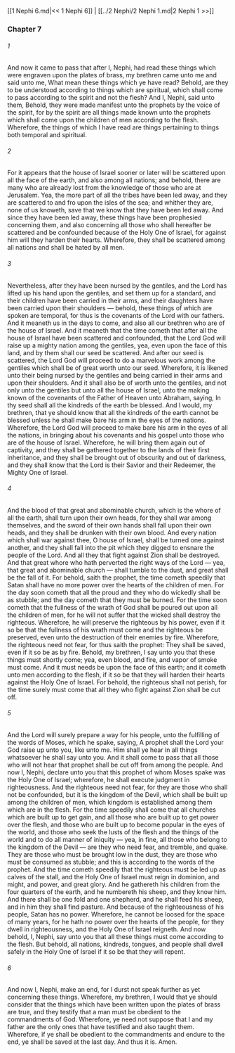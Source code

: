 [[1 Nephi 6.md|<< 1 Nephi 6]]  |  [[../2 Nephi/2 Nephi 1.md|2 Nephi 1 >>]]

### Chapter 7
###### 1
And now it came to pass that after I, Nephi, had read these things which were engraven upon the plates of brass, my brethren came unto me and said unto me, What mean these things which ye have read? Behold, are they to be understood according to things which are spiritual, which shall come to pass according to the spirit and not the flesh? And I, Nephi, said unto them, Behold, they were made manifest unto the prophets by the voice of the spirit, for by the spirit are all things made known unto the prophets which shall come upon the children of men according to the flesh. Wherefore, the things of which I have read are things pertaining to things both temporal and spiritual.

###### 2
For it appears that the house of Israel sooner or later will be scattered upon all the face of the earth, and also among all nations; and behold, there are many who are already lost from the knowledge of those who are at Jerusalem. Yea, the more part of all the tribes have been led away, and they are scattered to and fro upon the isles of the sea; and whither they are, none of us knoweth, save that we know that they have been led away. And since they have been led away, these things have been prophesied concerning them, and also concerning all those who shall hereafter be scattered and be confounded because of the Holy One of Israel, for against him will they harden their hearts. Wherefore, they shall be scattered among all nations and shall be hated by all men.

###### 3
Nevertheless, after they have been nursed by the gentiles, and the Lord has lifted up his hand upon the gentiles, and set them up for a standard, and their children have been carried in their arms, and their daughters have been carried upon their shoulders — behold, these things of which are spoken are temporal, for thus is the covenants of the Lord with our fathers. And it meaneth us in the days to come, and also all our brethren who are of the house of Israel. And it meaneth that the time cometh that after all the house of Israel have been scattered and confounded, that the Lord God will raise up a mighty nation among the gentiles, yea, even upon the face of this land, and by them shall our seed be scattered. And after our seed is scattered, the Lord God will proceed to do a marvelous work among the gentiles which shall be of great worth unto our seed. Wherefore, it is likened unto their being nursed by the gentiles and being carried in their arms and upon their shoulders. And it shall also be of worth unto the gentiles, and not only unto the gentiles but unto all the house of Israel, unto the making known of the covenants of the Father of Heaven unto Abraham, saying, In thy seed shall all the kindreds of the earth be blessed. And I would, my brethren, that ye should know that all the kindreds of the earth cannot be blessed unless he shall make bare his arm in the eyes of the nations. Wherefore, the Lord God will proceed to make bare his arm in the eyes of all the nations, in bringing about his covenants and his gospel unto those who are of the house of Israel. Wherefore, he will bring them again out of captivity, and they shall be gathered together to the lands of their first inheritance, and they shall be brought out of obscurity and out of darkness, and they shall know that the Lord is their Savior and their Redeemer, the Mighty One of Israel.

###### 4
And the blood of that great and abominable church, which is the whore of all the earth, shall turn upon their own heads, for they shall war among themselves, and the sword of their own hands shall fall upon their own heads, and they shall be drunken with their own blood. And every nation which shall war against thee, O house of Israel, shall be turned one against another, and they shall fall into the pit which they digged to ensnare the people of the Lord. And all they that fight against Zion shall be destroyed. And that great whore who hath perverted the right ways of the Lord — yea, that great and abominable church — shall tumble to the dust, and great shall be the fall of it. For behold, saith the prophet, the time cometh speedily that Satan shall have no more power over the hearts of the children of men. For the day soon cometh that all the proud and they who do wickedly shall be as stubble; and the day cometh that they must be burned. For the time soon cometh that the fullness of the wrath of God shall be poured out upon all the children of men, for he will not suffer that the wicked shall destroy the righteous. Wherefore, he will preserve the righteous by his power, even if it so be that the fullness of his wrath must come and the righteous be preserved, even unto the destruction of their enemies by fire. Wherefore, the righteous need not fear, for thus saith the prophet: They shall be saved, even if it so be as by fire. Behold, my brethren, I say unto you that these things must shortly come; yea, even blood, and fire, and vapor of smoke must come. And it must needs be upon the face of this earth; and it cometh unto men according to the flesh, if it so be that they will harden their hearts against the Holy One of Israel. For behold, the righteous shall not perish, for the time surely must come that all they who fight against Zion shall be cut off.

###### 5
And the Lord will surely prepare a way for his people, unto the fulfilling of the words of Moses, which he spake, saying, A prophet shall the Lord your God raise up unto you, like unto me. Him shall ye hear in all things whatsoever he shall say unto you. And it shall come to pass that all those who will not hear that prophet shall be cut off from among the people. And now I, Nephi, declare unto you that this prophet of whom Moses spake was the Holy One of Israel; wherefore, he shall execute judgment in righteousness. And the righteous need not fear, for they are those who shall not be confounded, but it is the kingdom of the Devil, which shall be built up among the children of men, which kingdom is established among them which are in the flesh. For the time speedily shall come that all churches which are built up to get gain, and all those who are built up to get power over the flesh, and those who are built up to become popular in the eyes of the world, and those who seek the lusts of the flesh and the things of the world and to do all manner of iniquity — yea, in fine, all those who belong to the kingdom of the Devil — are they who need fear, and tremble, and quake. They are those who must be brought low in the dust, they are those who must be consumed as stubble; and this is according to the words of the prophet. And the time cometh speedily that the righteous must be led up as calves of the stall, and the Holy One of Israel must reign in dominion, and might, and power, and great glory. And he gathereth his children from the four quarters of the earth, and he numbereth his sheep, and they know him. And there shall be one fold and one shepherd, and he shall feed his sheep, and in him they shall find pasture. And because of the righteousness of his people, Satan has no power. Wherefore, he cannot be loosed for the space of many years, for he hath no power over the hearts of the people, for they dwell in righteousness, and the Holy One of Israel reigneth. And now behold, I, Nephi, say unto you that all these things must come according to the flesh. But behold, all nations, kindreds, tongues, and people shall dwell safely in the Holy One of Israel if it so be that they will repent.

###### 6
And now I, Nephi, make an end, for I durst not speak further as yet concerning these things. Wherefore, my brethren, I would that ye should consider that the things which have been written upon the plates of brass are true, and they testify that a man must be obedient to the commandments of God. Wherefore, ye need not suppose that I and my father are the only ones that have testified and also taught them. Wherefore, if ye shall be obedient to the commandments and endure to the end, ye shall be saved at the last day. And thus it is. Amen.